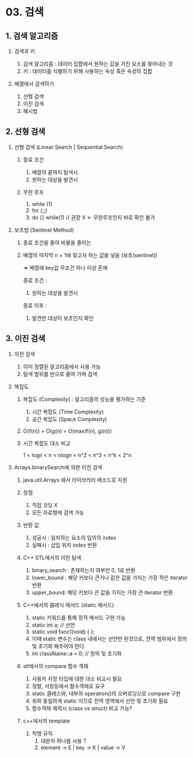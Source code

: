 # 03. 검색

## 1. 검색 알고리즘

1. 검색과 키
    1. 검색 알고리즘 : 데이터 집합에서 원하는 값을 가진 요소를 찾아내는 것
    2. 키 : 데이터를 식별하기 위해 사용하는 속성 혹은 속성의 집합
    
2. 배열에서 검색하기
    1. 선형 검색
    2. 이진 검색
    3. 해시법

## 2. 선형 검색

1. 선형 검색 (Linear Search | Sequential Search) 
    1. 종료 조건
        1. 배열의 끝까지 탐색시
        2. 원하는 대상을 발견시
        
    2. 무한 루프
        1. while (1)
        2. for (;;)
        3. do {} while(1) // 권장 X ← 무한루프인지 바로 확인 불가
    
2. 보초법 (Sentinel Method)
    1. 종료 조건을 줄여 비욜을 줄이는
    2. 배열의 마지막 n + 1에 찾고자 하는 값을 넣음 (보초(sentinel))
        
        ⇒ 배열에 key값 무조건 하나 이상 존재
        
        종료 조건 :
        
        1. 원하는 대상을 발견시
        
        종료 이후 :
        
        1. 발견한 대상이 보초인지 확인
        

## 3. 이진 검색

1. 이진 검색
    1. 이미 정렬된 알고리즘에서 사용 가능 
    2. 탐색 범위를 반으로 줄여 가며 검색
    
2. 복잡도
    1. 복잡도 (Complexity) : 알고리즘의 성능을 평가하는 기준
        1. 시간 복잡도 (Time Complexity)
        2. 공간 복잡도 (Space Complexity)
        
    2. O(f(n)) + O(g(n) = O(max(f(n), g(n)))
    3. 시간 복잡도 대소 비교
        
        1  <  logn  <  n  <  nlogn  <  n^2  <  n^3  <  n^k  <  2^n
        
3. Arrays.binarySearch에 의한 이진 검색
    1. java.util.Arrays 에서 라이브러리 메소드로 지원
    2. 장점
        1. 직접 코딩 X
        2. 모든 자료형에 검색 가능
    3. 반환 값
        1. 성공시 : 일치하는 요소의 임의의 index
        2. 실패시 : 삽입 위치 index 반환
        
    4. C++ STL에서의 이진 탐색 
        1. binary_search : 존재하는지 여부만 0, 1로 반환
        2. lower_bound : 해당 키보다 큰거나 같은 값을 가지는 가장 작은 iterator 반환
        3. upper_bound: 해당 키보다  큰 값을 가지는 가장 큰 iterator 반환 
        
    5. C++에서의 클래식 메서드 (static 메서드)
        1. static 키워드를 통해 정적 메서드 구현 가능
        2. static int a;                              // 선언
        3. static void func1(void) { };
        4. 이때 static 변수는 class 내에서는 선언만 된것으로, 전역 범위에서 정의 및 초기화 해주어야 한다.
        5. int className::a = 0;               // 정의 및 초기화
        
    6. stl에서의 compare 함수 객체
        1. 사용자 지정 타입에 대한 대소 비교시 필요
        2. 정렬, 서칭등에서 함수객체로 요구
        3. static 클래스와, 내부의 operation()의 오버로딩으로 compare 구현
        4. 위와 동일하게 static 이므로 전역 영역에서 선언 및 초기화 필요
        5. 함수객체 제작시 (class vs struct) 비교 가능?
        
    7. c++에서의 template
        1. 작명 규칙
            1. 대문자 하나를 사용 T
            2. element → E | key → K | value → V